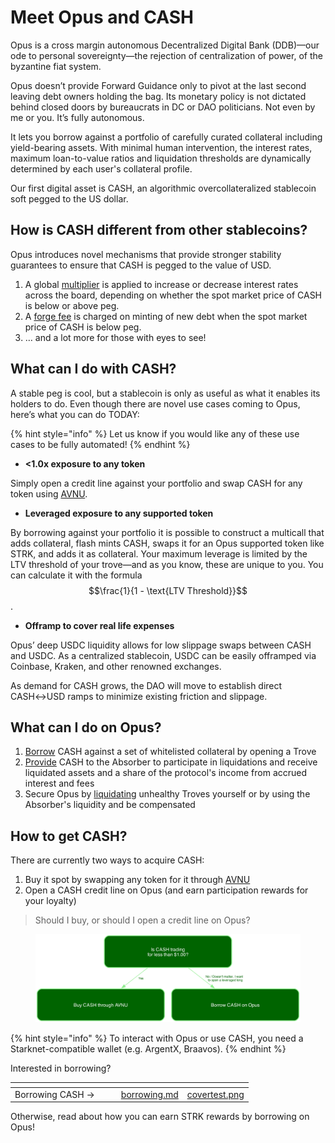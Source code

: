 # Meet Opus and CASH

Opus is a cross margin autonomous Decentralized Digital Bank (DDB)—our ode to personal sovereignty—the rejection of centralization of power, of the byzantine fiat system.

Opus doesn’t provide Forward Guidance only to pivot at the last second leaving debt owners holding the bag. Its monetary policy is not dictated behind closed doors by bureaucrats in DC or DAO politicians. Not even by me or you. It’s fully autonomous.

It lets you borrow against a portfolio of carefully curated collateral including yield-bearing assets. With minimal human intervention, the interest rates, maximum loan-to-value ratios and liquidation thresholds are dynamically determined by each user's collateral profile.

Our first digital asset is CASH, an algorithmic overcollateralized stablecoin soft pegged to the US dollar.

## How is CASH different from other stablecoins?

Opus introduces novel mechanisms that provide stronger stability guarantees to ensure that CASH is pegged to the value of USD.

1. A global [multiplier](peg-stability.md#how-does-the-multiplier-work) is applied to increase or decrease interest rates across the board, depending on whether the spot market price of CASH is below or above peg.
2. A [forge fee](peg-stability.md#how-do-forge-fees-work) is charged on minting of new debt when the spot market price of CASH is below peg.
3. … and a lot more for those with eyes to see!

## What can I do with CASH?

A stable peg is cool, but a stablecoin is only as useful as what it enables its holders to do. Even though there are novel use cases coming to Opus, here’s what you can do TODAY:

{% hint style="info" %}
Let us know if you would like any of these use cases to be fully automated!
{% endhint %}

* **<1.0x exposure to any token**

Simply open a credit line against your portfolio and swap CASH for any token using [AVNU](https://www.avnu.fi/).

* **Leveraged exposure to any supported token**

By borrowing against your portfolio it is possible to construct a multicall that adds collateral, flash mints CASH, swaps it for an Opus supported token like STRK, and adds it as collateral. Your maximum leverage is limited by the LTV threshold of your trove—and as you know, these are unique to you. You can calculate it with the formula $$\frac{1}{1 - \text{LTV Threshold}}$$.

* **Offramp to cover real life expenses**

Opus’ deep USDC liquidity allows for low slippage swaps between CASH and USDC. As a centralized stablecoin, USDC can be easily offramped via Coinbase, Kraken, and other renowned exchanges.

As demand for CASH grows, the DAO will move to establish direct CASH↔USD ramps to minimize existing friction and slippage.

## What can I do on Opus?

1. [Borrow](borrowing.md) CASH against a set of whitelisted collateral by opening a Trove
2. [Provide](liquidations.md#why-should-i-deposit-cash-to-the-absorber) CASH to the Absorber to participate in liquidations and receive liquidated assets and a share of the protocol's income from accrued interest and fees
3. Secure Opus by [liquidating](liquidations.md#what-are-the-incentives-to-perform-a-searcher-liquidation) unhealthy Troves yourself or by using the Absorber's liquidity and be compensated

## How to get CASH?

There are currently two ways to acquire CASH:

1. Buy it spot by swapping any token for it through [AVNU](https://www.avnu.fi/)
2. Open a CASH credit line on Opus (and earn participation rewards for your loyalty)

> Should I buy, or should I open a credit line on Opus?

<figure><picture><source srcset=".gitbook/assets/decision_tree (1).png" media="(prefers-color-scheme: dark)"><img src=".gitbook/assets/decision_tree.png" alt=""></picture><figcaption></figcaption></figure>

{% hint style="info" %}
To interact with Opus or use CASH, you need a Starknet-compatible wallet (e.g. ArgentX, Braavos).
{% endhint %}

Interested in borrowing?

<table data-view="cards"><thead><tr><th></th><th></th><th></th><th data-hidden data-card-target data-type="content-ref"></th><th data-hidden data-card-cover data-type="files"></th></tr></thead><tbody><tr><td>Borrowing CASH →</td><td></td><td></td><td><a href="borrowing.md">borrowing.md</a></td><td><a href=".gitbook/assets/covertest.png">covertest.png</a></td></tr></tbody></table>

Otherwise, read about how you can earn STRK rewards by borrowing on Opus!
